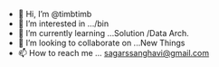 - 👋 Hi, I’m @timbtimb
- 👀 I’m interested in .../bin
- 🌱 I’m currently learning ...Solution /Data Arch. 
- 💞️ I’m looking to collaborate on ...New Things
- 📫 How to reach me ... sagarssanghavi@gmail.com

<!---
timbtimb/timbtimb is a ✨ special ✨ repository because its `README.md` (this file) appears on your GitHub profile.
You can click the Preview link to take a look at your changes.
--->
